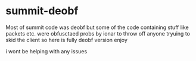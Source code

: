 # summit-deobf
Most of summit code was deobf but some of the code containing stuff like packets etc. were obfusctaed probs by ionar to throw off anyone tryuing to skid the client so here is fully deobf version enjoy 

i wont be helping with any issues


